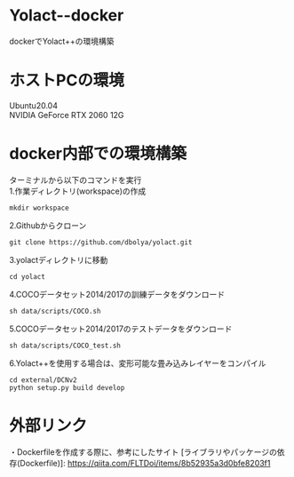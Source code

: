 # Yolact--docker
dockerでYolact++の環境構築

# ホストPCの環境
Ubuntu20.04  
NVIDIA GeForce RTX 2060 12G

# docker内部での環境構築
ターミナルから以下のコマンドを実行  
1.作業ディレクトリ(workspace)の作成
```Shell
mkdir workspace
```
2.Githubからクローン
```Shell
git clone https://github.com/dbolya/yolact.git
```
3.yolactディレクトリに移動
```Shell
cd yolact
```
4.COCOデータセット2014/2017の訓練データをダウンロード
```Shell
sh data/scripts/COCO.sh
```
5.COCOデータセット2014/2017のテストデータをダウンロード
```Shell
sh data/scripts/COCO_test.sh
```
6.Yolact++を使用する場合は、変形可能な畳み込みレイヤーをコンパイル
```Shell
cd external/DCNv2
python setup.py build develop
```

# 外部リンク
・Dockerfileを作成する際に、参考にしたサイト
[ライブラリやパッケージの依存(Dockerfile)]: https://qiita.com/FLTDoi/items/8b52935a3d0bfe8203f1
